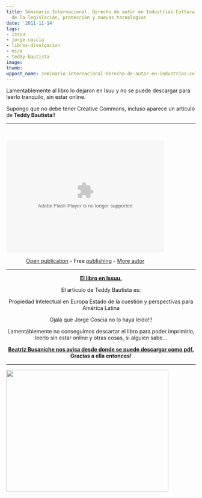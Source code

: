 ```yaml
---
title: Seminario Internacional. Derecho de autor en Industrias Culturales. Alcances
  de la legislación, protección y nuevas tecnologías
date: '2011-11-14'
tags:
- issuu
- jorge-coscia
- libros-divulgacion
- mica
- teddy-bautista
image: 
thumb: 
wppost_name: seminario-internacional-derecho-de-autor-en-industrias-culturales-alcances-de-la-legislacion-proteccion-y-nuevas-tecnologias
---
```


Lamentablemente al libro lo dejaron en Isuu y no se puede descargar para leerlo tranquilo, sin estar online.

Supongo que no debe tener Creative Commons, incluso aparece un artículo de<strong> Teddy Bautista</strong>!!

<hr />

&nbsp;
<div>

<object id="288dd885-c9f7-1141-1de2-850da97fc668" style="width: 420px; height: 296px;" width="320" height="240" classid="clsid:d27cdb6e-ae6d-11cf-96b8-444553540000" codebase="http://download.macromedia.com/pub/shockwave/cabs/flash/swflash.cab#version=6,0,40,0"><param name="allowfullscreen" value="true" /><param name="menu" value="false" /><param name="wmode" value="transparent" /><param name="src" value="http://static.issuu.com/webembed/viewers/style1/v2/IssuuReader.swf" /><param name="flashvars" value="mode=mini&amp;backgroundColor=%23222222&amp;documentId=111109174146-1432ba3813af4ffda5beedf45c55c4ee" /><embed id="288dd885-c9f7-1141-1de2-850da97fc668" style="width: 420px; height: 296px;" width="320" height="240" type="application/x-shockwave-flash" src="http://static.issuu.com/webembed/viewers/style1/v2/IssuuReader.swf" allowfullscreen="true" menu="false" wmode="transparent" flashvars="mode=mini&amp;backgroundColor=%23222222&amp;documentId=111109174146-1432ba3813af4ffda5beedf45c55c4ee" /></object>
<div style="width: 420px; text-align: center;"><a href="http://issuu.com/secretariadecultura/docs/derecho_de_autor_mica2b?mode=window&amp;backgroundColor=%23222222" target="_blank">Open publication</a> - Free <a href="http://issuu.com" target="_blank">publishing</a> - <a href="http://issuu.com/search?q=autor" target="_blank">More autor</a></div>
</div>

<hr />
<p style="text-align: center;"><strong><a href="http://issuu.com/secretariadecultura/docs/derecho_de_autor_mica2b?mode=window&amp;backgroundColor=%23222222" target="_blank">El libro en Issuu.</a></strong></p>
<p style="text-align: center;">El artículo de Teddy Bautista es:</p>
<p style="text-align: center;">Propiedad Intelectual en Europa Estado de la cuestión y perspectivas
para América Latina</p>
<p style="text-align: center;">Ojalá que Jorge Coscia no lo haya leído!!!</p>
<p style="text-align: center;">Lamentáblemente no conseguimos descartar el libro para poder imprimirlo, leerlo sin estar online y otras cosas, si alguien sabe...</p>
<p style="text-align: center;"><strong><a href="http://www.vialibre.org.ar/2011/11/14/cultura-lanza-libro-sobre-derechos-de-autor/" target="_blank">Beatriz Busaniche nos avisa desde donde se puede descargar como pdf.</a></strong>
<strong> Gracias a ella entonces!</strong></p>


<hr />

<a href="https://partidopirata.com.ar/wp-content/uploads/2011/05/Teddy_bautista.jpg"><img class="size-full wp-image-1075 aligncenter" title="Teddy_bautista" src="https://partidopirata.com.ar/wp-content/uploads/2011/05/Teddy_bautista.jpg" alt="" width="431" height="323" /></a>
